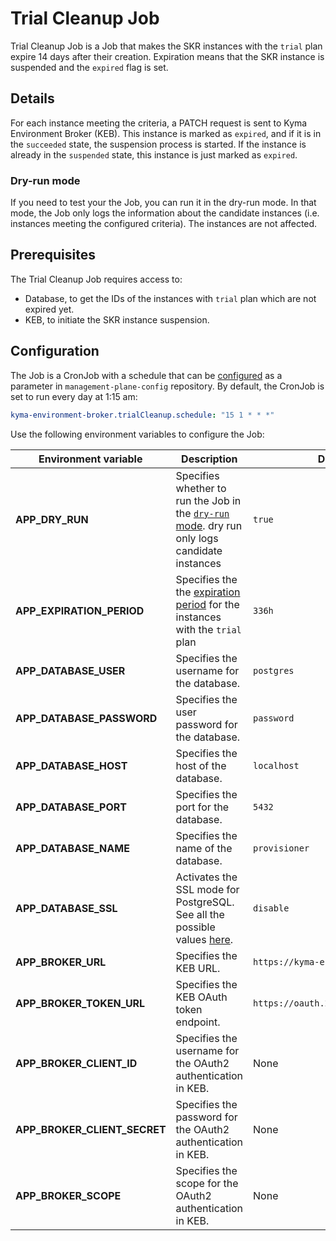 # Trial Cleanup Job

Trial Cleanup Job is a Job that makes the SKR instances with the `trial` plan expire 14 days after their creation.
Expiration means that the SKR instance is suspended and the `expired` flag is set.

## Details

For each instance meeting the criteria, a PATCH request is sent to Kyma Environment Broker (KEB). This instance is marked as `expired`, and if it is in the `succeeded` state, the suspension process is started. 
If the instance is already in the `suspended` state, this instance is just marked as `expired`. 

### Dry-run mode
If you need to test your the Job, you can run it in the dry-run mode.
In that mode, the Job only logs the information about the candidate instances (i.e. instances meeting the configured criteria). The instances are not affected.

## Prerequisites

The Trial Cleanup Job requires access to:
- Database, to get the IDs of the instances with `trial` plan which are not expired yet. 
- KEB, to initiate the SKR instance suspension.

## Configuration

The Job is a CronJob with a schedule that can be [configured](https://kubernetes.io/docs/concepts/workloads/controllers/cron-jobs/#cron-schedule-syntax) as a parameter in `management-plane-config` repository.
By default, the CronJob is set to run every day at 1:15 am:
```yaml  
kyma-environment-broker.trialCleanup.schedule: "15 1 * * *"
```

Use the following environment variables to configure the Job:

| Environment variable | Description                                                                                                                    | Default value                            |
|---|--------------------------------------------------------------------------------------------------------------------------------|------------------------------------------|
| **APP_DRY_RUN** | Specifies whether to run the Job in the [`dry-run` mode](#details). dry run only logs candidate instances                      | `true`                                   |
| **APP_EXPIRATION_PERIOD** | Specifies the the [expiration period](#trial-cleanup-job) for the instances with the `trial` plan                              | `336h`                                    |
| **APP_DATABASE_USER** | Specifies the username for the database.                                                                                       | `postgres`                               |
| **APP_DATABASE_PASSWORD** | Specifies the user password for the database.                                                                                  | `password`                               |
| **APP_DATABASE_HOST** | Specifies the host of the database.                                                                                            | `localhost`                              |
| **APP_DATABASE_PORT** | Specifies the port for the database.                                                                                           | `5432`                                   |
| **APP_DATABASE_NAME** | Specifies the name of the database.                                                                                            | `provisioner`                            |
| **APP_DATABASE_SSL** | Activates the SSL mode for PostgreSQL. See all the possible values [here](https://www.postgresql.org/docs/9.1/libpq-ssl.html). | `disable`                                |
| **APP_BROKER_URL**  | Specifies the KEB URL.                                                                                                         | `https://kyma-env-broker.kyma.local`     |
| **APP_BROKER_TOKEN_URL** | Specifies the KEB OAuth token endpoint.                                                                                        | `https://oauth.2kyma.local/oauth2/token` |
| **APP_BROKER_CLIENT_ID** | Specifies the username for the OAuth2 authentication in KEB.                                                                   | None                                     |
| **APP_BROKER_CLIENT_SECRET** | Specifies the password for the OAuth2 authentication in KEB.                                                                   | None                                     |
| **APP_BROKER_SCOPE** | Specifies the scope for the OAuth2 authentication in KEB.                                                                      | None                                     |
